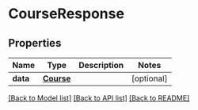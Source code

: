 # CourseResponse

## Properties
Name | Type | Description | Notes
------------ | ------------- | ------------- | -------------
**data** | [**Course**](Course.md) |  | [optional] 

[[Back to Model list]](../README.md#documentation-for-models) [[Back to API list]](../README.md#documentation-for-api-endpoints) [[Back to README]](../README.md)

